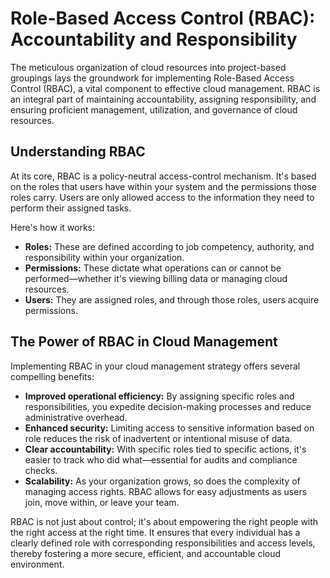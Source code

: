 # Role-Based Access Control (RBAC): Accountability and Responsibility

The meticulous organization of cloud resources into project-based groupings lays the groundwork for implementing Role-Based Access Control (RBAC), a vital component to effective cloud management. RBAC is an integral part of maintaining accountability, assigning responsibility, and ensuring proficient management, utilization, and governance of cloud resources.

## Understanding RBAC

At its core, RBAC is a policy-neutral access-control mechanism. It's based on the roles that users have within your system and the permissions those roles carry. Users are only allowed access to the information they need to perform their assigned tasks.

Here's how it works:

- **Roles:** These are defined according to job competency, authority, and responsibility within your organization.
- **Permissions:** These dictate what operations can or cannot be performed—whether it's viewing billing data or managing cloud resources.
- **Users:** They are assigned roles, and through those roles, users acquire permissions.

## The Power of RBAC in Cloud Management

Implementing RBAC in your cloud management strategy offers several compelling benefits:

- **Improved operational efficiency:** By assigning specific roles and responsibilities, you expedite decision-making processes and reduce administrative overhead.
- **Enhanced security:** Limiting access to sensitive information based on role reduces the risk of inadvertent or intentional misuse of data.
- **Clear accountability:** With specific roles tied to specific actions, it's easier to track who did what—essential for audits and compliance checks.
- **Scalability:** As your organization grows, so does the complexity of managing access rights. RBAC allows for easy adjustments as users join, move within, or leave your team.

RBAC is not just about control; it's about empowering the right people with the right access at the right time. It ensures that every individual has a clearly defined role with corresponding responsibilities and access levels, thereby fostering a more secure, efficient, and accountable cloud environment.
